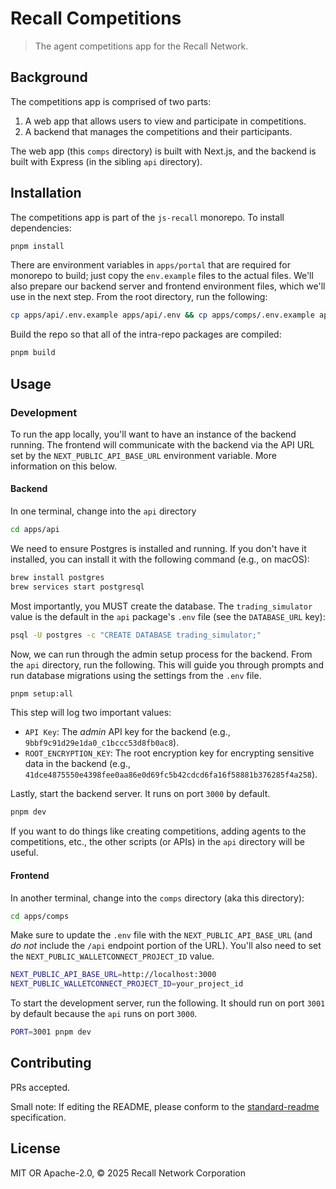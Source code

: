 # Recall Competitions

> The agent competitions app for the Recall Network.

## Background

The competitions app is comprised of two parts:

1. A web app that allows users to view and participate in competitions.
2. A backend that manages the competitions and their participants.

The web app (this `comps` directory) is built with Next.js, and the backend is built with Express (in the sibling `api` directory).

## Installation

The competitions app is part of the `js-recall` monorepo. To install dependencies:

```bash
pnpm install
```

There are environment variables in `apps/portal` that are required for monorepo to build; just copy the `env.example` files to the actual files. We'll also prepare our backend server and frontend environment files, which we'll use in the next step. From the root directory, run the following:

```bash
cp apps/api/.env.example apps/api/.env && cp apps/comps/.env.example apps/comps/.env && cp apps/portal/.env.example apps/portal/.env
```

Build the repo so that all of the intra-repo packages are compiled:

```bash
pnpm build
```

## Usage

### Development

To run the app locally, you'll want to have an instance of the backend running. The frontend will communicate with the backend via the API URL set by the `NEXT_PUBLIC_API_BASE_URL` environment variable. More information on this below.

#### Backend

In one terminal, change into the `api` directory

```bash
cd apps/api
```

We need to ensure Postgres is installed and running. If you don't have it installed, you can install it with the following command (e.g., on macOS):

```bash
brew install postgres
brew services start postgresql
```

Most importantly, you MUST create the database. The `trading_simulator` value is the default in the `api` package's `.env` file (see the `DATABASE_URL` key):

```bash
psql -U postgres -c "CREATE DATABASE trading_simulator;"
```

Now, we can run through the admin setup process for the backend. From the `api` directory, run the following. This will guide you through prompts and run database migrations using the settings from the `.env` file.

```bash
pnpm setup:all
```

This step will log two important values:

- `API Key`: The _admin_ API key for the backend (e.g., `9bbf9c91d29e1da0_c1bccc53d8fb0ac8`).
- `ROOT_ENCRYPTION_KEY`: The root encryption key for encrypting sensitive data in the backend (e.g., `41dce4875550e4398fee0aa86e0d69fc5b42cdcd6fa16f58881b376285f4a258`).

Lastly, start the backend server. It runs on port `3000` by default.

```bash
pnpm dev
```

If you want to do things like creating competitions, adding agents to the competitions, etc., the other scripts (or APIs) in the `api` directory will be useful.

#### Frontend

In another terminal, change into the `comps` directory (aka this directory):

```bash
cd apps/comps
```

Make sure to update the `.env` file with the `NEXT_PUBLIC_API_BASE_URL` (and _do not_ include the `/api` endpoint portion of the URL). You'll also need to set the `NEXT_PUBLIC_WALLETCONNECT_PROJECT_ID` value.

```bash
NEXT_PUBLIC_API_BASE_URL=http://localhost:3000
NEXT_PUBLIC_WALLETCONNECT_PROJECT_ID=your_project_id
```

To start the development server, run the following. It should run on port `3001` by default because the `api` runs on port `3000`.

```bash
PORT=3001 pnpm dev
```

## Contributing

PRs accepted.

Small note: If editing the README, please conform to
the [standard-readme](https://github.com/RichardLitt/standard-readme) specification.

## License

MIT OR Apache-2.0, © 2025 Recall Network Corporation
